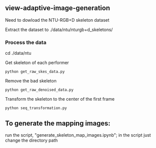 ## view-adaptive-image-generation

  Need to dowload the NTU-RGB+D skeleton dataset

  Extract the dataset to ./data/ntu/nturgb+d_skeletons/
  
  
### Process the data
 cd ./data/ntu
 
 Get skeleton of each performer
 
    python get_raw_skes_data.py
 
 
  Remove the bad skeleton
  
    python get_raw_denoised_data.py

  Transform the skeleton to the center of the first frame
  
    python seq_transformation.py
 
 
 ## To generate the mapping images:
 
 run the script, "generate_skeleton_map_images.ipynb"; in the script just change the directory path
